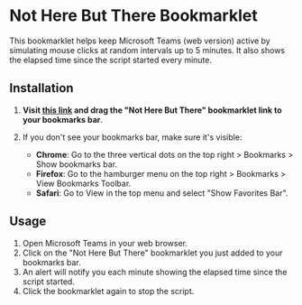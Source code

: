 # Not Here But There Bookmarklet

This bookmarklet helps keep Microsoft Teams (web version) active by simulating mouse clicks at random intervals up to 5 minutes. It also shows the elapsed time since the script started every minute.

## Installation

1. **Visit [this link](URL_TO_YOUR_GITHUB_PAGES) and drag the "Not Here But There" bookmarklet link to your bookmarks bar**.

2. If you don't see your bookmarks bar, make sure it's visible:
   - **Chrome**: Go to the three vertical dots on the top right > Bookmarks > Show bookmarks bar.
   - **Firefox**: Go to the hamburger menu on the top right > Bookmarks > View Bookmarks Toolbar.
   - **Safari**: Go to View in the top menu and select "Show Favorites Bar".

## Usage

1. Open Microsoft Teams in your web browser.
2. Click on the "Not Here But There" bookmarklet you just added to your bookmarks bar. 
3. An alert will notify you each minute showing the elapsed time since the script started.
4. Click the bookmarklet again to stop the script.
